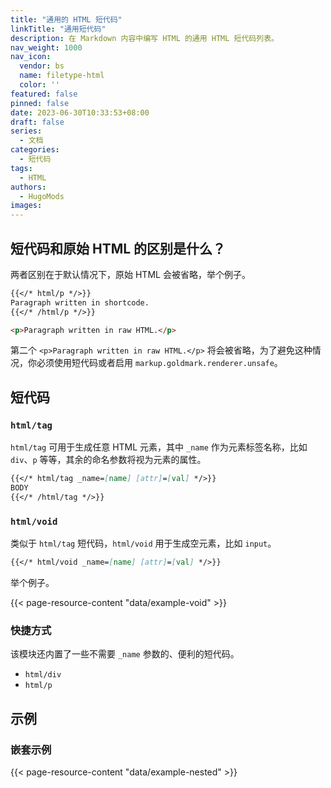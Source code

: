 ```yaml
---
title: "通用的 HTML 短代码"
linkTitle: "通用短代码"
description: 在 Markdown 内容中编写 HTML 的通用 HTML 短代码列表。
nav_weight: 1000
nav_icon:
  vendor: bs
  name: filetype-html
  color: ''
featured: false
pinned: false
date: 2023-06-30T10:33:53+08:00
draft: false
series:
  - 文档
categories:
  - 短代码
tags:
  - HTML
authors:
  - HugoMods
images:
---
```


## 短代码和原始 HTML 的区别是什么？

两者区别在于默认情况下，原始 HTML 会被省略，举个例子。

```markdown
{{</* html/p */>}}
Paragraph written in shortcode.
{{</* /html/p */>}}

<p>Paragraph written in raw HTML.</p>
```

第二个 `<p>Paragraph written in raw HTML.</p>` 将会被省略，为了避免这种情况，你必须使用短代码或者启用 `markup.goldmark.renderer.unsafe`。

## 短代码

### `html/tag`

`html/tag` 可用于生成任意 HTML 元素，其中 `_name` 作为元素标签名称，比如 `div`、`p` 等等，其余的命名参数将视为元素的属性。

```markdown
{{</* html/tag _name=[name] [attr]=[val] */>}}
BODY
{{</* /html/tag */>}}
```

### `html/void`

类似于 `html/tag` 短代码，`html/void` 用于生成空元素，比如 `input`。

```markdown
{{</* html/void _name=[name] [attr]=[val] */>}}
```

举个例子。

{{< page-resource-content "data/example-void" >}}

### 快捷方式

该模块还内置了一些不需要 `_name` 参数的、便利的短代码。

- `html/div`
- `html/p`

## 示例

### 嵌套示例

{{< page-resource-content "data/example-nested" >}}
